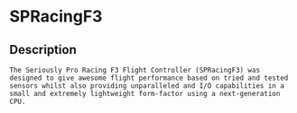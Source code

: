 # SPRacingF3

## Description

`The Seriously Pro Racing F3 Flight Controller (SPRacingF3) was designed to give awesome flight performance based on tried and tested sensors whilst also providing unparalleled and I/O capabilities in a small and extremely lightweight form-factor using a next-generation CPU.`
